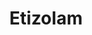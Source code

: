 ---
title: Etizolam
crosslinks:
- RCSources
- Drugs
- kratom
- researchchemicals
- ResearchMarkets
- ResearchChemBarter
- DarkNetMarkets
- safeorscamvendors
- ResearchChemSource
- RCVendors
- Enhanciosa
- RCsource
- addiction
- rcsources
- EU_RCSources
- drugscirclejerk
- malehairadvice
- ShulginMedal
- ResearchSource
- metric_units
---